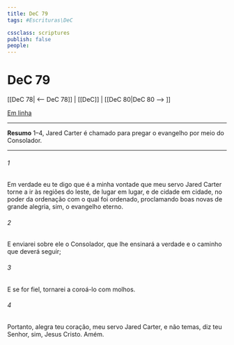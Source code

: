 ```yaml
---
title: DeC 79
tags: #Escrituras\DeC

cssclass: scriptures
publish: false
people:
---
```


# DeC 79
[[DeC 78| <-- DeC 78]] | [[DeC]] | [[DeC 80|DeC 80 --> ]]

[Em linha](https://churchofjesuschrist.org/study/scriptures/dc-testament/dc/79?lang=por)

---
__Resumo__
1–4, Jared Carter é chamado para pregar o evangelho por meio do Consolador.

---
###### 1 
Em verdade eu te digo que é a minha vontade que meu servo Jared Carter torne a ir às regiões do leste, de lugar em lugar, e de cidade em cidade, no poder da ordenação com o qual foi ordenado, proclamando boas novas de grande alegria, sim, o evangelho eterno.

###### 2 
E enviarei sobre ele o Consolador, que lhe ensinará a verdade e o caminho que deverá seguir;

###### 3 
E se for fiel, tornarei a coroá-lo com molhos.

###### 4 
Portanto, alegra teu coração, meu servo Jared Carter, e não temas, diz teu Senhor, sim, Jesus Cristo. Amém.

